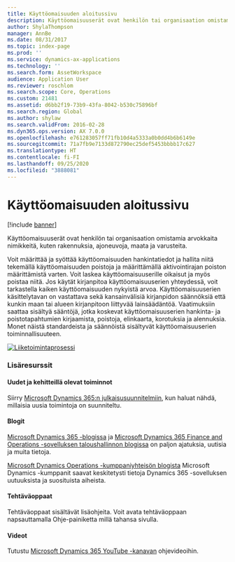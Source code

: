 ```yaml
---
title: Käyttöomaisuuden aloitussivu
description: Käyttöomaisuuserät ovat henkilön tai organisaation omistamia arvokkaita nimikkeitä, kuten rakennuksia, ajoneuvoja, maata ja varusteita.
author: ShylaThompson
manager: AnnBe
ms.date: 08/31/2017
ms.topic: index-page
ms.prod: ''
ms.service: dynamics-ax-applications
ms.technology: ''
ms.search.form: AssetWorkspace
audience: Application User
ms.reviewer: roschlom
ms.search.scope: Core, Operations
ms.custom: 21481
ms.assetid: d6bb2f19-73b9-43fa-8042-b530c75896bf
ms.search.region: Global
ms.author: shylaw
ms.search.validFrom: 2016-02-28
ms.dyn365.ops.version: AX 7.0.0
ms.openlocfilehash: e761283057ff71fb10d4a5333a0b0dd4b6b6149e
ms.sourcegitcommit: 71a7fb9e7133d872790ec25def5453bbbb17c627
ms.translationtype: HT
ms.contentlocale: fi-FI
ms.lasthandoff: 09/25/2020
ms.locfileid: "3888081"
---
```

# <a name="fixed-assets-home-page"></a>Käyttöomaisuuden aloitussivu

[!include [banner](../includes/banner.md)]

Käyttöomaisuuserät ovat henkilön tai organisaation omistamia arvokkaita nimikkeitä, kuten rakennuksia, ajoneuvoja, maata ja varusteita. 

Voit määrittää ja syöttää käyttöomaisuuden hankintatiedot ja hallita niitä tekemällä käyttöomaisuuden poistoja ja määrittämällä aktivointirajan poiston määrittämistä varten. Voit laskea käyttöomaisuuserille oikaisut ja myös poistaa niitä. Jos käytät kirjanpitoa käyttöomaisuuserien yhteydessä, voit tarkastella kaiken käyttöomaisuuden nykyistä arvoa. Käyttöomaisuuserien käsittelytavan on vastattava sekä kansainvälisiä kirjanpidon säännöksiä että kunkin maan tai alueen kirjanpitoon liittyvää lainsäädäntöä. Vaatimuksiin saattaa sisältyä sääntöjä, jotka koskevat käyttöomaisuuserien hankinta- ja poistotapahtumien kirjaamista, poistoja, elinkaarta, korotuksia ja alennuksia. Monet näistä standardeista ja säännöistä sisältyvät käyttöomaisuuserien toiminnallisuuteen.

[![Liiketoimintaprosessi](./media/FA-process.PNG)](./media/FA-process.PNG)



### <a name="additional-resources"></a>Lisäresurssit

#### <a name="whats-new-and-in-development"></a>Uudet ja kehitteillä olevat toiminnot

Siirry [Microsoft Dynamics 365:n julkaisusuunnitelmiin](https://go.microsoft.com/fwlink/?linkid=2010158), kun haluat nähdä, millaisia uusia toimintoja on suunniteltu. 

#### <a name="blogs"></a>Blogit

[Microsoft Dynamics 365 -blogissa](https://community.dynamics.com/b/msftdynamicsblog?c=Enterprise) ja [Microsoft Dynamics 365 Finance and Operations -sovelluksen taloushallinnon blogissa](https://community.dynamics.com/365/financeandoperations/b/financials) on paljon ajatuksia, uutisia ja muita tietoja.

[Microsoft Dynamics Operations -kumppaniyhteisön blogista](https://community.dynamics.com/partner/b/operationspartnercommunityblog) Microsoft Dynamics -kumppanit saavat keskitetysti tietoja Dynamics 365 -sovelluksen uutuuksista ja suosituista aiheista.

#### <a name="task-guides"></a>Tehtäväoppaat
Tehtäväoppaat sisältävät lisäohjeita. Voit avata tehtäväoppaan napsauttamalla Ohje-painiketta millä tahansa sivulla.

#### <a name="videos"></a>Videot

Tutustu [Microsoft Dynamics 365 YouTube -kanavan](https://www.youtube.com/channel/UCJGCg4rB3QSs8y_1FquelBQ) ohjevideoihin.






